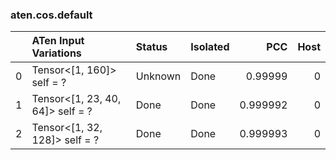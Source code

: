 ### aten.cos.default
|    | ATen Input Variations            | Status   | Isolated   |      PCC |   Host |
|---:|:---------------------------------|:---------|:-----------|---------:|-------:|
|  0 | Tensor<[1, 160]> self = ?        | Unknown  | Done       | 0.99999  |      0 |
|  1 | Tensor<[1, 23, 40, 64]> self = ? | Done     | Done       | 0.999992 |      0 |
|  2 | Tensor<[1, 32, 128]> self = ?    | Done     | Done       | 0.999993 |      0 |

